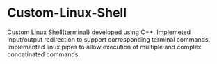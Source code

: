 # Custom-Linux-Shell

Custom Linux Shell(terminal) developed using C++.
Implemeted input/output redirection to support corresponding terminal commands.
Implemented linux pipes to allow execution of multiple and complex concatinated commands.
